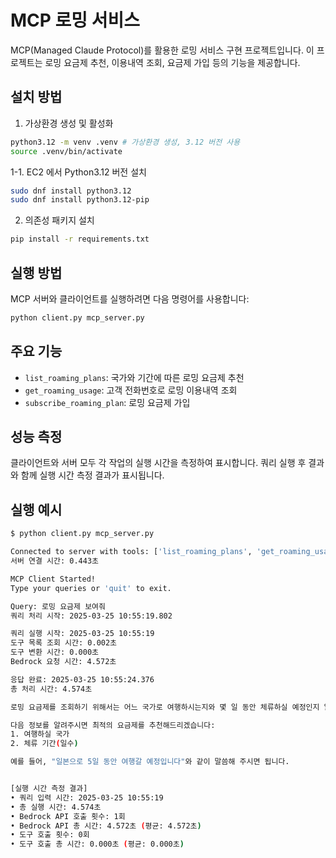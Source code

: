 # MCP 로밍 서비스

MCP(Managed Claude Protocol)를 활용한 로밍 서비스 구현 프로젝트입니다. 이 프로젝트는 로밍 요금제 추천, 이용내역 조회, 요금제 가입 등의 기능을 제공합니다.

## 설치 방법

1. 가상환경 생성 및 활성화
```bash
python3.12 -m venv .venv # 가상환경 생성, 3.12 버전 사용
source .venv/bin/activate  
```

1-1. EC2 에서 Python3.12 버전 설치
```bash
sudo dnf install python3.12
sudo dnf install python3.12-pip
```

2. 의존성 패키지 설치
```bash
pip install -r requirements.txt
```

## 실행 방법

MCP 서버와 클라이언트를 실행하려면 다음 명령어를 사용합니다:
```bash
python client.py mcp_server.py
```

## 주요 기능

- `list_roaming_plans`: 국가와 기간에 따른 로밍 요금제 추천
- `get_roaming_usage`: 고객 전화번호로 로밍 이용내역 조회
- `subscribe_roaming_plan`: 로밍 요금제 가입

## 성능 측정

클라이언트와 서버 모두 각 작업의 실행 시간을 측정하여 표시합니다. 쿼리 실행 후 결과와 함께 실행 시간 측정 결과가 표시됩니다.


## 실행 예시

```bash
$ python client.py mcp_server.py

Connected to server with tools: ['list_roaming_plans', 'get_roaming_usage', 'subscribe_roaming_plan']
서버 연결 시간: 0.443초

MCP Client Started!
Type your queries or 'quit' to exit.

Query: 로밍 요금제 보여줘
쿼리 처리 시작: 2025-03-25 10:55:19.802

쿼리 실행 시작: 2025-03-25 10:55:19
도구 목록 조회 시간: 0.002초
도구 변환 시간: 0.000초
Bedrock 요청 시간: 4.572초

응답 완료: 2025-03-25 10:55:24.376
총 처리 시간: 4.574초

로밍 요금제를 조회하기 위해서는 어느 국가로 여행하시는지와 몇 일 동안 체류하실 예정인지 알아야 합니다.

다음 정보를 알려주시면 최적의 요금제를 추천해드리겠습니다:
1. 여행하실 국가
2. 체류 기간(일수)

예를 들어, "일본으로 5일 동안 여행갈 예정입니다"와 같이 말씀해 주시면 됩니다.


[실행 시간 측정 결과]
• 쿼리 입력 시간: 2025-03-25 10:55:19
• 총 실행 시간: 4.574초
• Bedrock API 호출 횟수: 1회
• Bedrock API 총 시간: 4.572초 (평균: 4.572초)
• 도구 호출 횟수: 0회
• 도구 호출 총 시간: 0.000초 (평균: 0.000초)
```